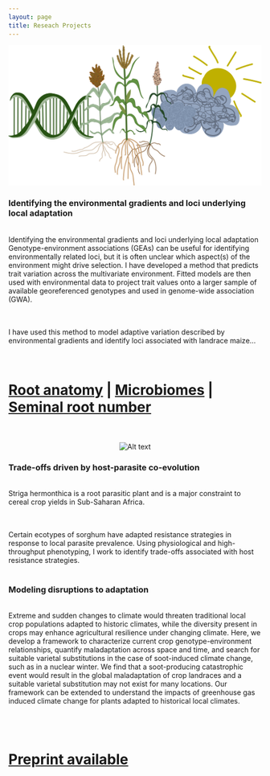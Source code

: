 ```yaml
---
layout: page
title: Reseach Projects 
---
```


<div align="center">
  <img src="assets/img/mclaughlin_logo.jpg" alt="Alt text" width="600">
</div>

### Identifying the environmental gradients and loci underlying local adaptation

<br>Identifying the environmental gradients and loci underlying local adaptation
Genotype-environment associations (GEAs) can be useful for identifying environmentally 
related loci, but it is often unclear which aspect(s) of the environment might drive 
selection. I have developed a method that predicts trait variation across the multivariate 
environment. Fitted models are then used with environmental data to project trait values onto 
a larger sample of available georeferenced genotypes and used in genome-wide association (GWA).<br><br>

<br>I have used this method to model adaptive variation described by environmental gradients and identify 
loci associated with landrace maize…<br>
<div class="text-center">
  <h1>
<br>
<a href="https://onlinelibrary.wiley.com/doi/10.1111/eva.13673">Root anatomy</a> |
<a href="https://www.nature.com/articles/s41477-024-01654-7">Microbiomes</a> |
<a href="https://www.nature.com/articles/s41588-024-01761-3">Seminal root number</a>
    <br><br>
  </div>

<div align="center">
  <img src="assets/img/corn_rainbow.jpg" alt="Alt text" width="600">
</div>

### Trade-offs driven by host-parasite co-evolution
<br>Striga hermonthica is a root parasitic plant and is a major constraint to cereal crop yields in Sub-Saharan Africa.<br><br>

<br>Certain ecotypes of sorghum have adapted resistance strategies in response to local parasite prevalence. Using physiological and high-throughput phenotyping, I work to identify trade-offs associated with host resistance strategies.<br><br>

### Modeling disruptions to adaptation
<br>Extreme and sudden changes to climate would threaten traditional local crop populations adapted to historic climates, while the diversity present in crops may enhance agricultural resilience under changing climate. Here, we develop a framework to characterize current crop genotype-environment relationships, quantify maladaptation across space and time, and search for suitable varietal substitutions in the case of soot-induced climate change, such as in a nuclear winter. We find that a soot-producing catastrophic event would result in the global maladaptation of crop landraces and a suitable varietal substitution may not exist for many locations. Our framework can be extended to understand the impacts of greenhouse gas induced climate change for plants adapted to historical local climates.<br><br>
<div class="text-center">
  <h1>
<br>
<a href="https://www.biorxiv.org/content/10.1101/2024.05.18.594591v3">Preprint available</a> 
    <br><br>
  </div>

